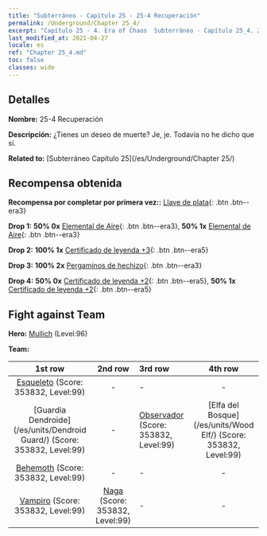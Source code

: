 ```yaml
---
title: "Subterráneo - Capítulo 25 - 25-4 Recuperación"
permalink: /Underground/Chapter 25_4/
excerpt: "Capítulo 25 - 4. Era of Chaos  Subterráneo - Capítulo 25_4. 25-4 Recuperación"
last_modified_at: 2021-04-27
locale: es
ref: "Chapter 25_4.md"
toc: false
classes: wide
---
```


## Detalles

 **Nombre:** 25-4 Recuperación

 **Descripción:** ¿Tienes un deseo de muerte? Je, je. Todavía no he dicho que sí.

 **Related to:** [Subterráneo Capítulo 25](/es/Underground/Chapter 25/)

## Recompensa obtenida

 **Recompensa por completar por primera vez::** [Llave de plata](/ItemsES/con_693/){: .btn .btn--era3}

 **Drop 1:** **50% 0x** [Elemental de Aire](/ItemsES/her_448/){: .btn .btn--era3}, **50% 1x** [Elemental de Aire](/ItemsES/her_448/){: .btn .btn--era3}

 **Drop 2:** **100% 1x** [Certificado de leyenda +3](/ItemsES/mat_88/){: .btn .btn--era5}

 **Drop 3:** **100% 2x** [Pergaminos de hechizo](/ItemsES/con_694/){: .btn .btn--era3}

 **Drop 4:** **50% 0x** [Certificado de leyenda +2](/ItemsES/mat_81/){: .btn .btn--era5}, **50% 1x** [Certificado de leyenda +2](/ItemsES/mat_81/){: .btn .btn--era5}


## Fight against Team
 **Hero:** [Mullich](/es/heroes/Mullich/) (Level:96)

 **Team:**


  | 1st row | 2nd row | 3rd row | 4th row |
  |:----:|:----:|:----|:----:|
  | [Esqueleto](/es/units/Skeleton/) (Score: 353832, Level:99)  | - | - | - |
  | [Guardia Dendroide](/es/units/Dendroid Guard/) (Score: 353832, Level:99)  | - | [Observador](/es/units/Beholder/) (Score: 353832, Level:99)  | [Elfa del Bosque](/es/units/Wood Elf/) (Score: 353832, Level:99)  |
  | [Behemoth](/es/units/Behemoth/) (Score: 353832, Level:99)  | - | - | - |
  | [Vampiro](/es/units/Vampire/) (Score: 353832, Level:99)  | [Naga](/es/units/Naga/) (Score: 353832, Level:99)  | - | - |


